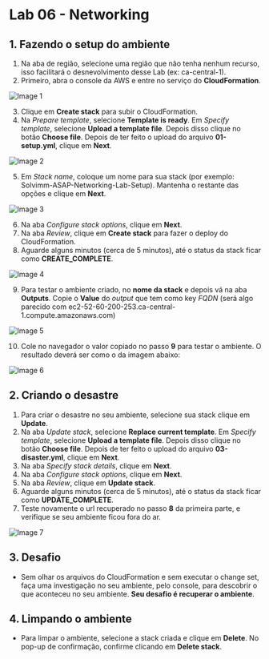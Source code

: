# Lab 06 - Networking


## 1. Fazendo o setup do ambiente

1. Na aba de região, selecione uma região que não tenha nenhum recurso, isso facilitará o desnevolvimento desse Lab (ex: ca-central-1).
2. Primeiro, abra o console da AWS e entre no serviço do **CloudFormation**.

![Image 1](https://d1b7vbmva6nnec.cloudfront.net/lab06/06-01.png)

3. Clique em **Create stack** para subir o CloudFormation.
4. Na *Prepare template*, selecione **Template is ready**. Em *Specify template*, selecione **Upload a template file**. Depois disso clique no botão **Choose file**. Depois de ter feito o upload do arquivo **01-setup.yml**, clique em **Next**.

![Image 2](https://d1b7vbmva6nnec.cloudfront.net/lab06/06-02.png)

5. Em *Stack name*, coloque um nome para sua stack (por exemplo: Solvimm-ASAP-Networking-Lab-Setup). Mantenha o restante das opções e clique em **Next**.

![Image 3](https://d1b7vbmva6nnec.cloudfront.net/lab06/06-03.png)

6. Na aba *Configure stack options*, clique em **Next**.
7. Na aba *Review*, clique em **Create stack** para fazer o deploy do CloudFormation.
8. Aguarde alguns minutos (cerca de 5 minutos), até o status da stack ficar como **CREATE_COMPLETE**.

![Image 4](https://d1b7vbmva6nnec.cloudfront.net/lab06/06-04.png)

9. Para testar o ambiente criado, no **nome da stack** e depois vá na aba **Outputs**. Copie o **Value** do *output* que tem como key *FQDN* (será algo parecido com ec2-52-60-200-253.ca-central-1.compute.amazonaws.com)

![Image 5](https://d1b7vbmva6nnec.cloudfront.net/lab06/06-05.png)

10. Cole no navegador o valor copiado no passo **9** para testar o ambiente. O resultado deverá ser como o da imagem abaixo:

![Image 6](https://d1b7vbmva6nnec.cloudfront.net/lab06/06-06.png)

## 2. Criando o desastre

1. Para criar o desastre no seu ambiente, selecione sua stack clique em **Update**.
2. Na aba *Update stack*, selecione **Replace current template**. Em *Specify template*, selecione **Upload a template file**. Depois disso clique no botão **Choose file**. Depois de ter feito o upload do arquivo **03-disaster.yml**, clique em **Next**.
3. Na aba *Specify stack details*, clique em **Next**.
4. Na aba *Configure stack options*, clique em **Next**.
5. Na aba *Review*, clique em **Update stack**.
6. Aguarde alguns minutos (cerca de 5 minutos), até o status da stack ficar como **UPDATE_COMPLETE**. 
7. Teste novamente o url recuperado no passo **8** da primeira parte, e verifique se seu ambiente ficou fora do ar.

![Image 7](https://d1b7vbmva6nnec.cloudfront.net/lab06/06-07.png)

## 3. Desafio

 - Sem olhar os arquivos do CloudFormation e sem executar o change set, faça uma investigação no seu ambiente, pelo console, para descobrir o que aconteceu no seu ambiente. **Seu desafio é recuperar o ambiente**.

 ## 4. Limpando o ambiente

 - Para limpar o ambiente, selecione a stack criada e clique em **Delete**. No pop-up de confirmação, confirme clicando em **Delete stack**.
 